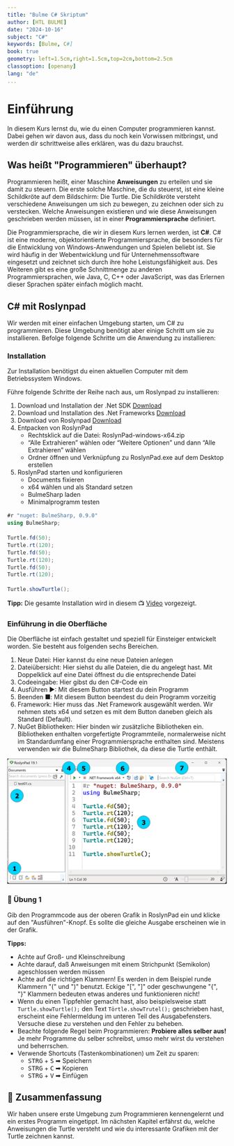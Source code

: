 ```yaml
---
title: "Bulme C# Skriptum"
author: [HTL BULME]
date: "2024-10-16"
subject: "C#"
keywords: [Bulme, C#]
book: true
geometry: left=1.5cm,right=1.5cm,top=2cm,bottom=2.5cm
classoption: [openany]
lang: "de"
...
```


# Einführung

In diesem Kurs lernst du, wie du einen Computer programmieren kannst.
Dabei gehen wir davon aus, dass du noch kein
Vorwissen mitbringst, und werden dir schrittweise alles erklären, was
du dazu brauchst.

## Was heißt "Programmieren" überhaupt?

Programmieren heißt, einer Maschine **Anweisungen** zu erteilen und sie damit zu steuern.
Die erste solche Maschine, die du steuerst, ist eine kleine Schildkröte auf dem Bildschirm: Die Turtle. Die Schildkröte versteht verschiedene Anweisungen um sich zu bewegen,
zu zeichnen oder sich zu verstecken.
Welche Anweisungen existieren und wie diese Anweisungen geschrieben werden müssen,
ist in einer **Programmiersprache** definiert.

Die Programmiersprache, die wir in diesem Kurs lernen werden, ist **C#**.
C# ist eine moderne, objektorientierte Programmiersprache,
die besonders für die Entwicklung von Windows-Anwendungen und Spielen beliebt ist.
Sie wird häufig in der Webentwicklung und für Unternehmenssoftware eingesetzt
und zeichnet sich durch ihre hohe Leistungsfähigkeit aus.
Des Weiteren gibt es eine große Schnittmenge zu anderen Programmiersprachen,
wie Java, C, C++ oder JavaScript, was das Erlernen dieser Sprachen später einfach möglich macht.


## C# mit Roslynpad
Wir werden mit einer einfachen Umgebung starten, um C# zu programmieren.
Diese Umgebung benötigt aber einige Schritt um sie zu installieren.
Befolge folgende Schritte um die Anwendung zu installieren:


### Installation
Zur Installation benötigst du einen aktuellen Computer mit dem Betriebssystem Windows.

Führe folgende Schritte der Reihe nach aus, um Roslynpad zu installieren:

1. Download und Installation der .Net SDK [Download](https://dotnet.microsoft.com/en-us/download/dotnet/thank-you/sdk-8.0.401-windows-x64-installer)
1. Download und Installation des .Net Frameworks [Download](https://dotnet.microsoft.com/en-us/download/dotnet-framework/thank-you/net481-developer-pack-offline-installer)
1. Download von Roslynpad [Download](https://github.com/roslynpad/roslynpad/releases/download/19.1/RoslynPad-windows-x64.zip)
1. Entpacken von RoslynPad
    - Rechtsklick auf die Datei: RoslynPad-windows-x64.zip
    - “Alle Extrahieren” wählen oder “Weitere Optionen” und dann “Alle Extrahieren” wählen
    - Ordner öffnen und Verknüpfung zu RoslynPad.exe auf dem Desktop erstellen
1. RoslynPad starten und konfigurieren
    - Documents fixieren
    - x64 wählen und als Standard setzen
    - BulmeSharp laden
    - Minimalprogramm testen

```cs
#r "nuget: BulmeSharp, 0.9.0"
using BulmeSharp;

Turtle.fd(50);
Turtle.rt(120);
Turtle.fd(50);
Turtle.rt(120);
Turtle.fd(50);
Turtle.rt(120);

Turtle.showTurtle();
```

**Tipp:**
Die gesamte Installation wird in diesem 📺 [Video](https://bulme-my.sharepoint.com/:v:/g/personal/gl_ms_bulme_at/EQDEVDg1SVNHlve0qascJxgBaEaAUrX4Fq0Ry1w8b4OyaQ) vorgezeigt.






### Einführung in die Oberfläche

Die Oberfläche ist einfach gestaltet und speziell für Einsteiger entwickelt worden.
Sie besteht aus folgenden sechs Bereichen.

1. Neue Datei: Hier kannst du eine neue Dateien anlegen
1. Dateiübersicht: Hier siehst du alle Dateien, die du angelegt hast.
Mit Doppelklick auf eine Datei öffnest du die entsprechende Datei
1. Codeeingabe: Hier gibst du den C#-Code ein
1. Ausführen ▶: Mit diesem Button startest du dein Programm
1. Beenden ■: Mit diesem Button beendest du dein Programm vorzeitig
1. Framework: Hier muss das .Net Framework ausgewählt werden.
Wir nehmen stets x64 und setzen es mit dem Button daneben gleich als Standard (Default).
1. NuGet Bibliotheken: Hier binden wir zusätzliche Bibliotheken ein.
Bibliotheken enthalten vorgefertigte Programmteile,
normalerweise nicht im Standardumfang einer Programmiersprache enthalten sind.
Meistens verwenden wir die BulmeSharp Bibliothek, da diese die Turtle enthält.

![Roslynpad Übersicht](./images/roslynPad.png)



### 📝 Übung 1
Gib den Programmcode aus der oberen Grafik in RoslynPad ein
und klicke auf den "Ausführen"-Knopf.
Es sollte die gleiche Ausgabe erscheinen wie in der Grafik.


**Tipps:** 
* Achte auf Groß- und Kleinschreibung
* Achte darauf, daß Anweisungen mit einem Strichpunkt (Semikolon) ageschlossen werden müssen
* Achte auf die richtigen Klammern! Es werden in dem Beispiel runde Klammern "(" und ")" benutzt. Eckige "[", "]" oder geschwungene "{", "}" Klammern
bedeuten etwas anderes und funktionieren nicht!
* Wenn du einen Tippfehler gemacht hast, also beispielsweise statt `Turtle.showTurtle();` 
den Text `Törtle.showTrutel();` geschrieben hast, erscheint eine Fehlermeldung im
unteren Teil des Ausgabefensters. Versuche diese zu verstehen und den Fehler zu beheben.
* Beachte folgende Regel beim Programmieren: **Probiere
alles selber aus!** Je mehr Programme du selber schreibst, umso mehr
wirst du verstehen und beherrschen.
* Verwende Shortcuts (Tastenkombinationen) um Zeit zu sparen:
    * <kbd>STRG</kbd> + <kbd>S</kbd> ➡ Speichern
    * <kbd>STRG</kbd> + <kbd>C</kbd> ➡ Kopieren
    * <kbd>STRG</kbd> + <kbd>V</kbd> ➡ Einfügen

## 🧭 Zusammenfassung
Wir haben unsere  erste Umgebung zum Programmieren kennengelernt und
ein erstes Programm eingetippt.
Im nächsten Kapitel erfährst du, welche Anweisungen die Turtle versteht
und wie du interessante Grafiken mit der Turtle zeichnen kannst.

<!---
## Quellen
* https://python-online.ch
* https://programmierkonzepte.ch
* https://tobiaskohn.ch/
-->





























